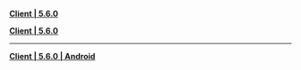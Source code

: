 **[Client | 5.6.0](https://d2wztyirwsuyyo.cloudfront.net/ptpublic/bh3_global/20220401230819_ehvVstk4WxFSsyA9/BH3_v5.6.0_4a51c6223034.7z)**

**[Client | 5.6.0](https://hk-bigfile-os-mihayo.akamaized.net/ptpublic/bh3_overseas/20220402101000_ARfs685OPXTskhBw/BH3_v5.6.0_4a51c6223034.7z)**

---

**[Client | 5.6.0 | Android](https://d2wztyirwsuyyo.cloudfront.net/ptpublic/bh3_global/20220401231039_d3vouHnQwoEmaLWb/20220330-220441-global_android_sim-Global-v5_6-final-4a51c6223034-3654-5.6.0-ASB-Win108-Agent2-829.apk)**
